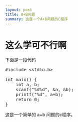```yaml
---
layout: post
title: A+B问题
summary: 这是一个A+B问题的C程序
---
```


# 这么学可不行啊
下面是一段代码

<pre class="prettyprint linenums lang-cpp">
#include &lt;stdio.h&gt;

int main() {
	int a, b;
	scanf("%d%d", &a, &b);
	printf("%d", a+b);
	return 0;
}
</pre>

这是一个简单的 a+b 问题的c程序。
